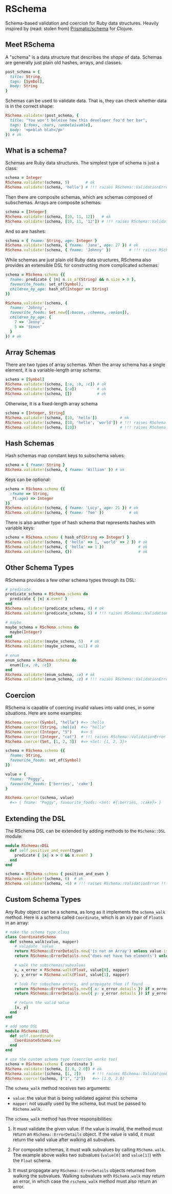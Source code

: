 # RSchema

Schema-based validation and coercion for Ruby data structures. Heavily inspired
by (read: stolen from) [Prismatic/schema][] for Clojure.

Meet RSchema
------------

A "schema" is a data structure that describes the _shape_ of data.
Schemas are generally just plain old hashes, arrays, and classes.

```ruby
post_schema = {
  title: String,
  tags: [Symbol],
  body: String
}
```

Schemas can be used to validate data. That is, they can check whether
data is in the correct shape:

```ruby
RSchema.validate!(post_schema, {
  title: "You won't beleive how this developer foo'd her bar",
  tags: [:foos, :bars, :unbeleivable],
  body: '<p>blah blah</p>'
}) # ok
```

What is a schema?
-----------------

Schemas are Ruby data structures. The simplest type of schema is just a class:

```ruby
schema = Integer
RSchema.validate!(schema, 5)       # ok
RSchema.validate!(schema, 'hello') # !!! raises RSchema::ValidationError !!!
```

Then there are composite schemas, which are schemas composed of subschemas.
Arrays are composite schemas:

```ruby
schema = [Integer]
RSchema.validate!(schema, [10, 11, 12])   # ok
RSchema.validate!(schema, [10, 11, '12']) # !!! raises RSchema::ValidationError !!!
```

And so are hashes:

```ruby
schema = { fname: String, age: Integer }
RSchema.validate!(schema, { fname: 'Jane', age: 27 }) # ok
RSchema.validate!(schema, { fname: 'Johnny' })        # !!! raises RSchema::ValidationError !!!
```

While schemas are just plain old Ruby data structures, RSchema also provides
an extensible DSL for constructing more complicated schemas:

```ruby
schema = RSchema.schema {{
  fname: predicate { |n| n.is_a?(String) && n.size > 0 },
  favourite_foods: set_of(Symbol),
  children_by_age: hash_of(Integer => String)
}}

RSchema.validate!(schema, {
  fname: 'Johnny',
  favourite_foods: Set.new([:bacon, :cheese, :onion]),
  children_by_age: {
    7 => 'Jenny',
    5 => 'Simon'
  }
}) # ok
```

Array Schemas
-------------

There are two types of array schemas. When the array schema has a single
element, it is a variable-length array schema:

```ruby
schema = [Symbol]
RSchema.validate!(schema, [:a, :b, :c]) # ok
RSchema.validate!(schema, [:a])         # ok
RSchema.validate!(schema, [])           # ok
```

Otherwise, it is a fixed-length array schema

```ruby
schema = [Integer, String]
RSchema.validate!(schema, [10, 'hello'])          # ok
RSchema.validate!(schema, [10, 'hello', 'world']) # !!! raises RSchema::ValidationError !!!
RSchema.validate!(schema, [10])                   # !!! raises RSchema::ValidationError !!!
```

Hash Schemas
------------

Hash schemas map constant keys to subschema values:

```ruby
schema = { fname: String }
RSchema.validate!(schema, { fname: 'William' }) # ok
```

Keys can be optional:

```ruby
schema = RSchema.schema {{
  :fname => String,
  _?(:age) => Integer
}}
RSchema.validate!(schema, { fname: 'Lucy', age: 21 }) # ok
RSchema.validate!(schema, { fname: 'Tom' })           # ok
```

There is also another type of hash schema that represents hashes with variable
keys:

```ruby
schema = RSchema.schema { hash_of(String => Integer) }
RSchema.validate!(schema, { 'hello' => 1, 'world' => 2 }) # ok
RSchema.validate!(schema, { 'hello' => 1 })               # ok
RSchema.validate!(schema, {})                             # ok
```

Other Schema Types
------------------

RSchema provides a few other schema types through its DSL:

```ruby
# predicate
predicate_schema = RSchema.schema do
  predicate { |x| x.even? }
end
RSchema.validate!(predicate_schema, 4) # ok
RSchema.validate!(predicate_schema, 5) # !!! raises RSchema::ValidationError !!!

# maybe
maybe_schema = RSchema.schema do
  maybe(Integer)
end
RSchema.validate!(maybe_schema, 5)   # ok
RSchema.validate!(maybe_schema, nil) # ok

# enum
enum_schema = RSchema.schema do
  enum([:a, :b, :c])
end
RSchema.validate!(enum_schema, :a) # ok
RSchema.validate!(enum_schema, :z) # !!! raises RSchema::ValidationError !!!
```

Coercion
--------

RSchema is capable of coercing invalid values into valid ones, in some
situations. Here are some examples:

```ruby
RSchema.coerce!(Symbol, "hello") #=> :hello
RSchema.coerce!(String, :hello)  #=> "hello"
RSchema.coerce!(Integer, "5")    #=> 5
RSchema.coerce!(Integer, "cat")  # !!! raises RSchema::ValidationError !!!
RSchema.coerce!(Set, [1, 2, 3])  #=> <Set: {1, 2, 3}>

schema = RSchema.schema {{
  fname: String,
  favourite_foods: set_of(Symbol)
}}

value = {
  fname: 'Peggy',
  favourite_foods: ['berries', 'cake']
}

RSchema.coerce!(schema, value)
  #=> { fname: "Peggy", favourite_foods: <Set: #{:berries, :cake}> }
```

Extending the DSL
-----------------

The RSchema DSL can be extended by adding methods to the `RSchema::DSL` module:

```ruby
module RSchema::DSL
  def self.positive_and_even(type)
    predicate { |x| x > 0 && x.even? }
  end
end

schema = RSchema.schema { positive_and_even }
RSchema.validate!(schema, 6)  # ok
RSchema.validate!(schema, -6) # !!! raises RSchema::ValidationError !!!
```

Custom Schema Types
-------------------

Any Ruby object can be a schema, as long as it implements the `schema_walk`
method.  Here is a schema called `Coordinate`, which is an x/y pair of `Float`s
in an array:

```ruby
# make the schema type class
class CoordinateSchema
  def schema_walk(value, mapper)
    # validate `value`
    return RSchema::ErrorDetails.new('is not an Array') unless value.is_a?(Array)
    return RSchema::ErrorDetails.new('does not have two elements') unless value.size == 2

    # walk the subschemas/subvalues
    x, x_error = RSchema.walk(Float, value[0], mapper)
    y, y_error = RSchema.walk(Float, value[1], mapper)

    # look for subschema errors, and propagate them if found
    return RSchema::ErrorDetails.new({ x: x_error.details }) if x_error
    return RSchema::ErrorDetails.new({ y: y_error.details }) if y_error

    # return the valid value
    [x, y]
  end
end

# add some DSL
module RSchema::DSL
  def self.coordinate
    CoordinateSchema.new
  end
end

# use the custom schema type (coercion works too)
schema = RSchema.schema { coordinate }
RSchema.validate!(schema, [1.0, 2.0]) # ok
RSchema.validate!(schema, [1, 2])     # !!! raises RSchema::ValidationError !!!
RSchema.coerce!(schema, ["1", "2"])   #=> [1.0, 2.0]
```

The `schema_walk` method receives two arguments:

 - `value`: the value that is being validated against this schema
 - `mapper`: not usually used by the schema, but must be passed to
   `RSchema.walk`.

The `schema_walk` method has three responsibilities:

 1. It must validate the given value. If the value is invalid, the method must
    return an `RSchema::ErrorDetails` object. If the value is valid, it must
    return the valid value after walking all subvalues.

 2. For composite schemas, it must walk subvalues by calling `RSchema.walk`.
    The example above walks two subvalues (`value[0]` and `value[1]`) with the
    `Float` schema.

 3. It must propagate any `RSchema::ErrorDetails` objects returned from walking
    the subvalues. Walking subvalues with `RSchema.walk` may return an error,
    in which case the `rschema_walk` method must also return an error.

[Prismatic/schema]: https://github.com/Prismatic/schema


